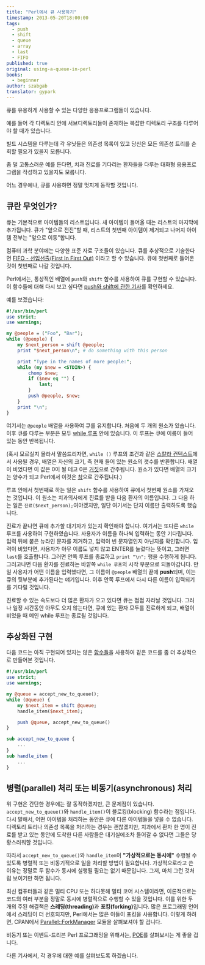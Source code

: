 ```yaml
---
title: "Perl에서 큐 사용하기"
timestamp: 2013-05-20T18:00:00
tags:
  - push
  - shift
  - queue
  - array
  - last
  - FIFO
published: true
original: using-a-queue-in-perl
books:
  - beginner
author: szabgab
translator: gypark
---
```



큐를 유용하게 사용할 수 있는 다양한 응용프로그램들이 있습니다.

예를 들어 각 디렉토리 안에 서브디렉토리들이 존재하는 복잡한 디렉토리 구조를
다루어야 할 때가 있습니다.

빌드 시스템을 다루는데 각 유닛들은 의존성 목록이 있고 당신은 모든 의존성 트리를
순회할 필요가 있을지 모릅니다.

좀 덜 고통스러운 예를 든다면, 치과 진료를 기다리는 환자들을 다루는 대화형
응용프로그램을 작성하고 있을지도 모릅니다.

어느 경우에나, 큐를 사용하면 정말 멋지게 동작할 것입니다.


## 큐란 무엇인가?

큐는 기본적으로 아이템들의 리스트입니다. 새 아이템이 들어올 때는 리스트의 마지막에 추가됩니다.
큐가 "앞으로 전진"할 때, 리스트의 첫번째 아이템이 제거되고 나머지 아이템 전부는 "앞으로 이동"합니다.

컴퓨터 과학 분야에는 다양한 표준 자료 구조들이 있습니다. 큐를 추상적으로 기술한다면
[FIFO - 선입선출(First In First Out)](http://en.wikipedia.org/wiki/FIFO)
이라고 할 수 있습니다.
큐에 첫번째로 들어온 것이 첫번째로 나갈 것입니다.

Perl에서는, 통상적인 배열에 `push`와 `shift` 함수를 사용하여 큐를 구현할 수 있습니다.
이 함수들에 대해 다시 보고 싶다면 [push와 shift에 관한 기사](https://perlmaven.com/manipulating-perl-arrays)를
확인하세요.

예를 보겠습니다:

```perl
#!/usr/bin/perl
use strict;
use warnings;

my @people = ("Foo", "Bar");
while (@people) {
    my $next_person = shift @people;
    print "$next_person\n"; # do something with this person

    print "Type in the names of more people:";
    while (my $new = <STDIN>) {
        chomp $new;
        if ($new eq "") {
            last;
        }
        push @people, $new;
    }
    print "\n";
}
```

여기서는 `@people` 배열을 사용하여 큐를 유지합니다. 처음에 두 개의 원소가 있습니다.
이후 큐를 다루는 부분은 모두 [while 루프](https://perlmaven.com/while-loop) 안에 있습니다.
이 루프는 큐에 이름이 들어 있는 동안 반복됩니다.

(혹시 모르실지 몰라서 말씀드리자면, `while ()` 루프의 조건과 같은
[스칼라 컨텍스트](https://perlmaven.com/scalar-and-list-context-in-perl)에서
사용될 경우, 배열은 자신의 크기, 즉 현재 들어 있는 원소의 갯수를 반환합니다.
배열이 비었다면 이 값은 0이 될 테고 0은 [거짓](/boolean-values-in-perl)으로
간주됩니다. 원소가 있다면 배열의 크기는 양수가 되고 Perl에서 이것은
[참](/boolean-values-in-perl)으로 간주됩니다.)

루프 안에서 첫번째로 하는 일은 `shift` 함수를 사용하여 큐에서 첫번째 원소를 가져오는
것입니다. 이 원소는 치과의사에게 진료를 받을 다음 환자의 이름입니다. 그 다음 하는 일은
`진료($next_person);`여야겠지만, 일단 여기서는 단지 이름만 출력하도록 했습니다.

진료가 끝나면 큐에 추가할 대기자가 있는지 확인해야 합니다.
여기서는 또다른 `while` 루프를 사용하여 구현하였습니다.
사용자가 이름을 하나씩 입력하는 동안 기다립니다.
입력 뒤에 붙은 뉴라인 문자를 제거하고, 입력이 빈 문자열인지 아닌지를 확인합니다.
입력이 비었다면, 사용자가 아무 이름도 넣지 않고 ENTER를 눌렀다는 뜻이고, 그러면
`last`를 호출합니다. 그러면 안쪽 루프를 종료하고 `print "\n";` 행을 수행하게
됩니다. 그러고나면 다음 환자를 진료하는 바깥쪽 `while 루프`의 시작 부분으로 되돌아갑니다.
만일 사용자가 어떤 이름을 입력했다면, 그 이름이 `@people` 배열의 끝에 <b>push</b>되며,
이는 큐의 뒷부분에 추가된다는 얘기입니다. 이후 안쪽 루프에서 다시 다른 이름이 입력되기를 기다릴
것입니다.

진료할 수 있는 속도보다 더 많은 환자가 오고 있다면 큐는 점점 자라날 것입니다.
그러나 일정 시간동안 아무도 오지 않는다면, 큐에 있는 환자 모두를 진료하게 되고,
배열이 비었을 때 메인 while 루프는 종료될 것입니다.

## 추상화된 구현

다음 코드는 아직 구현되어 있지는 않은
[함수들](https://perlmaven.com/subroutines-and-functions-in-perl)을
사용하여 같은 코드를 좀 더 추상적으로 만들어본 것입니다.

```perl
#!/usr/bin/perl
use strict;
use warnings;

my @queue = accept_new_to_queue();
while (@queue) {
    my $next_item = shift @queue;
    handle_item($next_item);

    push @queue, accept_new_to_queue()
}

sub accept_new_to_queue {
    ...
}
sub handle_item {
    ...
}
```


## 병렬(parallel) 처리 또는 비동기(asynchronous) 처리

위 구현은 간단한 경우에는 잘 동작하겠지만, 큰 문제점이 있습니다.
`accept_new_to_queue()`와 `handle_item()`이 블로킹(blocking) 함수라는 점입니다.
다시 말해서, 어떤 아이템을 처리하는 동안은 큐에 다른 아이템들을 넣을 수 없습니다.
디렉토리 트리나 의존성 목록을 처리하는 경우는 괜찮겠지만, 치과에서 환자 한 명이
진료를 받고 있는 동안에 도착한 다른 사람들은 대기실에조차 들어갈 수 없다면 그들은
당황스러워할 것입니다.

따라서 `accept_new_to_queue()`와 `handle_item`이 <b>"가상적으로는 동시에"</b>
수행될 수 있도록 병렬적 또는 비동기적으로 일을 처리할 방법이 필요합니다.
가상적으로라고 쓴 이유는 정말로 두 함수가 동시에 실행될 필요는 없기 때문입니다.
그저, 마치 그런 것처럼 보이기만 하면 됩니다.

최신 컴퓨터들과 같은 멀티 CPU 또는 하다못해 멀티 코어 시스템이라면,
이론적으로는 코드의 여러 부분을 정말로 동시에 병렬적으로 수행할 수 있을 것입니다.
이를 위한 두 개의 주된 해결책은 <b>스레딩(threading)</b>과 <b>포킹(forking)</b>입니다.
많은 프로그래밍 언어에서 스레딩이 더 선호되지만, Perl에서는 많은 이들이 포킹을 사용합니다.
이렇게 하려면, CPAN에서 [Parallel::ForkManager](https://metacpan.org/pod/Parallel::ForkManager)
모듈을 살펴보셔야 할 겁니다.

비동기 또는 이벤트-드리븐 Perl 프로그래밍을 위해서는,
[POE](https://metacpan.org/pod/POE)를 살펴보시는 게 좋을 겁니다.

다른 기사에서, 각 경우에 대한 예를 살펴보도록 하겠습니다.


